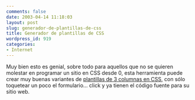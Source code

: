 ```yaml
---
comments: false
date: 2003-04-14 11:18:03
layout: post
slug: generador-de-plantillas-de-css
title: Generador de plantillas de CSS
wordpress_id: 919
categories:
- Internet
---
```


Muy bien esto es genial, sobre todo para aquellos que no se quieren molestar en programar un sitio en CSS desde 0, esta herramienta puede crear muy buenas variantes de [plantillas de 3 columnas en CSS](http://www.fu2k.org/alex/css/layouts/3Col_OrderedAbsolute.mhtml), con sólo toquetear un poco el formulario… click y ya tienen el código fuente para su sitio web.




 
